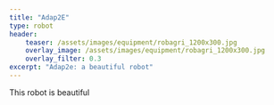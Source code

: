 ```yaml
---
title: "Adap2E"
type: robot
header:
    teaser: /assets/images/equipment/robagri_1200x300.jpg
    overlay_image: /assets/images/equipment/robagri_1200x300.jpg
    overlay_filter: 0.3
excerpt: "Adap2e: a beautiful robot"
---
```


This robot is beautiful
